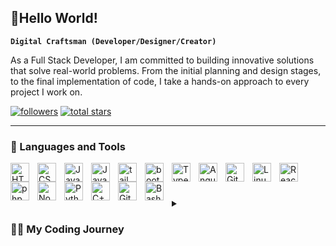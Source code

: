 ## 👋Hello World!

**`Digital Craftsman (Developer/Designer/Creator)`**

As a Full Stack Developer, I am committed to building innovative solutions that solve real-world problems. From the initial planning and design stages, to the final implementation of code, I take a hands-on approach to every project I work on.
   <p align="left">
      <a href="https://github.com/lawrenceku?tab=followers">
         <img alt="followers" title="Follow me on Github" src="https://custom-icon-badges.demolab.com/github/followers/lawrenceku?color=236ad3&labelColor=1155ba&style=for-the-badge&logo=person-add&label=Follow&logoColor=white"/></a>
      <a href="https://github.com/lawrenceku?tab=repositories&sort=stargazers">
         <img alt="total stars" title="Total stars on GitHub" src="https://custom-icon-badges.demolab.com/github/stars/lawrenceku?color=55960c&style=for-the-badge&labelColor=488207&logo=star"/></a>
   </p>

---

### 🧰 Languages and Tools

<img align="left" alt="HTML" width="30px" style="padding-right:10px;" src="https://cdn.jsdelivr.net/gh/devicons/devicon/icons/html5/html5-plain.svg" />
<img align="left" alt="CSS" width="30px" style="padding-right:10px;" src="https://cdn.jsdelivr.net/gh/devicons/devicon/icons/css3/css3-plain.svg" />
<img align="left" alt="JavaScript" width="30px" style="padding-right:10px;" src="https://cdn.jsdelivr.net/gh/devicons/devicon/icons/javascript/javascript-plain.svg" />
<img align="left" alt="Java" width="30px" style="padding-right:10px;" src="https://cdn.jsdelivr.net/gh/devicons/devicon/icons/java/java-original.svg"/>
<img align="left" alt="tailwind" width="30px" style="padding-right:10px;" src="https://codekitapp.com/images/help/free-tailwind-icon@2x.png" />
<img align="left" alt="bootstrap" width="30px" style="padding-right:10px;" src="https://cdn.jsdelivr.net/gh/devicons/devicon/icons/bootstrap/bootstrap-plain.svg" />
<img align="left" alt="TypeScript" width="30px" style="padding-right:10px;" src="https://cdn.jsdelivr.net/gh/devicons/devicon/icons/typescript/typescript-plain.svg" />
<img align="left" alt="Angular" width="30px" style="padding-right:10px;" src="https://cdn.jsdelivr.net/gh/devicons/devicon/icons/angularjs/angularjs-plain.svg" />
<img align="left" alt="Git" width="30px" style="padding-right:10px;" src="https://cdn.jsdelivr.net/gh/devicons/devicon/icons/git/git-original.svg" />
<img align="left" alt="Linux" width="30px" style="padding-right:10px;" src="https://cdn.jsdelivr.net/gh/devicons/devicon/icons/linux/linux-original.svg" />
<img align="left" alt="React" width="30px" style="padding-right:10px;" src="https://cdn.jsdelivr.net/gh/devicons/devicon/icons/react/react-original.svg" />
<img align="left" alt="php" width="30px" style="padding-right:10px;" src="https://cdn.jsdelivr.net/gh/devicons/devicon/icons/php/php-plain.svg" />
<img align="left" alt="NodeJS" width="30px" style="padding-right:10px;" src="https://cdn.jsdelivr.net/gh/devicons/devicon/icons/nodejs/nodejs-original.svg" />
<img align="left" alt="Python" width="30px" style="padding-right:10px;" src="https://cdn.jsdelivr.net/gh/devicons/devicon/icons/python/python-plain.svg" />
<img align="left" alt="C++" width="30px" style="padding-right:10px;" src="https://cdn.jsdelivr.net/gh/devicons/devicon/icons/cplusplus/cplusplus-line.svg" />
<img align="left" alt="GitHub" width="30px" style="padding-right:10px;" src="https://cdn.jsdelivr.net/gh/devicons/devicon/icons/github/github-original.svg" />
<img align="left" alt="Bash" width="30px" style="padding-right:10px;" src="https://cdn.jsdelivr.net/gh/devicons/devicon/icons/bash/bash-original.svg" />
<br />

#

<!--### 📊 Stats

#-->

<details>
 <summary><h3>👨‍💻 My Coding Journey</h3></summary>
 As a Full Stack Developer, I have gained a wealth of knowledge and experience in both frontend and backend technologies. I am capable of building web applications from scratch, from the initial idea to the final deployment. I have a deep understanding of tools and languages such as HTML5, CSS3, JavaScript, React, Node.js, MongoDB, MySQL, and AWS, among others.

I always strive to learn and stay updated with the latest technologies and trends in the industry. I am constantly seeking out new challenges and opportunities to collaborate with others.

With my diverse toolbox of skills and experience, I am confident in my ability to create scalable, high-performance web applications that meet the unique needs of businesses and their users. As a Full Stack Developer, I am passionate about what I do and committed to delivering innovative and effective solutions that drive success.

[website]: https://github/lawrenceku.com
